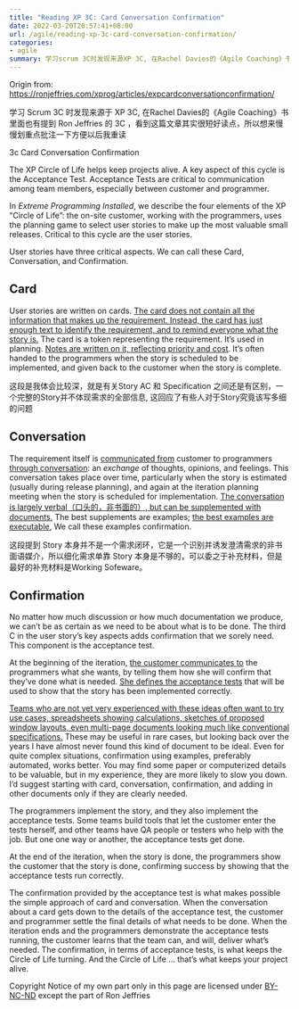 ```yaml
---
title: "Reading XP 3C: Card Conversation Confirmation"
date: 2022-03-20T20:57:41+08:00
url: /agile/reading-xp-3c-card-conversation-confirmation/
categories:
- agile
summary: 学习scrum 3C时发现来源XP 3C, 在Rachel Davies的《Agile Coaching》书里面也有提到，看到这篇文章其实很短，所以想来慢慢划重点方便以后我重读
---
```


Origin from: https://ronjeffries.com/xprog/articles/expcardconversationconfirmation/

学习 Scrum 3C 时发现来源于 XP 3C, 在Rachel Davies的《Agile Coaching》书里面也有提到 Ron Jeffries 的 3C ，看到这篇文章其实很短好读点，所以想来慢慢划重点批注一下方便以后我重读

3c Card Conversation Confirmation 

The XP Circle of Life helps keep projects alive. A key aspect of this cycle is the Acceptance Test. Acceptance Tests are critical to communication among team members, especially between customer and programmer.

In *Extreme Programming Installed*, we describe the four elements of the XP “Circle of Life”: the on-site customer, working with the programmers, uses the planning game to select user stories to make up the most valuable small releases. Critical to this cycle are the user stories.

User stories have three critical aspects. We can call these Card, Conversation, and Confirmation.



## Card

User stories are written on cards. <u>The card does not contain all the information that makes up the requirement. Instead, the card has just enough text to identify the requirement, and to remind everyone what the story is.</u> The card is a token representing the requirement. It’s used in planning. <u>Notes are written on it, reflecting priority and cost</u>. It’s often handed to the programmers when the story is scheduled to be implemented, and given back to the customer when the story is complete.

这段是我体会比较深，就是有关Story AC 和 Specification 之间还是有区别，一个完整的Story并不体现需求的全部信息, 这回应了有些人对于Story究竟该写多细的问题

## Conversation

The requirement itself is <u>communicated from</u> customer to programmers <u>through conversation</u>: an *exchange* of thoughts, opinions, and feelings. This conversation takes place over time, particularly when the story is estimated (usually during release planning), and again at the iteration planning meeting when the story is scheduled for implementation. <u>The conversation is largely verbal（口头的，非书面的）, but can be supplemented with documents.</u> The best supplements are examples; <u>the best examples are executable</u>, We call these examples confirmation.

这段提到 Story 本身并不是一个需求闭环，它是一个识别并诱发澄清需求的非书面语媒介，所以细化需求单靠 Story 本身是不够的，可以委之于补充材料，但是最好的补充材料是Working Sofeware。

## Confirmation

No matter how much discussion or how much documentation we produce, we can’t be as certain as we need to be about what is to be done. The third C in the user story’s key aspects adds confirmation that we sorely need. This component is the acceptance test.

At the beginning of the iteration, <u>the customer communicates to</u> the programmers what she wants, by telling them how she will confirm that they’ve done what is needed. <u>She defines the acceptance tests</u> that will be used to show that the story has been implemented correctly.

<u>Teams who are not yet very experienced with these ideas often want to try use cases, spreadsheets showing calculations, sketches of proposed window layouts, even multi-page documents looking much like conventional specifications.</u> These may be useful in rare cases, but looking back over the years I have almost never found this kind of document to be ideal. Even for quite complex situations, confirmation using examples, preferably automated, works better. You may find some paper or computerized details to be valuable, but in my experience, they are more likely to slow you down. I’d suggest starting with card, conversation, confirmation, and adding in other documents only if they are clearly needed.

The programmers implement the story, and they also implement the acceptance tests. Some teams build tools that let the customer enter the tests herself, and other teams have QA people or testers who help with the job. But one one way or another, the acceptance tests get done.

At the end of the iteration, when the story is done, the programmers show the customer that the story is done, confirming success by showing that the acceptance tests run correctly.

The confirmation provided by the acceptance test is what makes possible the simple approach of card and conversation. When the conversation about a card gets down to the details of the acceptance test, the customer and programmer settle the final details of what needs to be done. When the iteration ends and the programmers demonstrate the acceptance tests running, the customer learns that the team can, and will, deliver what’s needed. The confirmation, in terms of acceptance tests, is what keeps the Circle of Life turning. And the Circle of Life … that’s what keeps your project alive.



Copyright Notice of my own part only in this page are licensed under [BY-NC-ND](https://creativecommons.org/licenses/by-nc-nd/4.0/deed.en) except the part of Ron Jeffries
